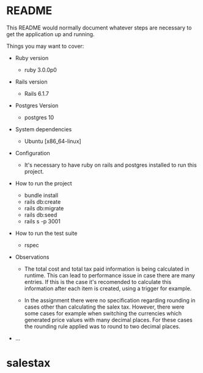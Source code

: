 # README

This README would normally document whatever steps are necessary to get the
application up and running.

Things you may want to cover:

* Ruby version
    * ruby 3.0.0p0

* Rails version
    * Rails 6.1.7

* Postgres Version
	* postgres 10

* System dependencies
    * Ubuntu [x86_64-linux]

* Configuration
    * It's necessary to have ruby on rails and postgres installed to run this project.

* How to run the project
    * bundle install
	* rails db:create
	* rails db:migrate
	* rails db:seed
	* rails s -p 3001

* How to run the test suite
    * rspec

* Observations
    * The total cost and total tax paid information is being calculated in runtime. This can lead to performance issue in case there are many entries. If this is the case it's recomended to calculate this information after each item is created, using a trigger for example.

    * In the assignment there were no specification regarding rounding in cases other than calculating the salex tax. However, there were some cases for example when switching the currencies which generated price values with many decimal places. For these cases the rounding rule applied was to round to two decimal places.


* ...
# salestax
